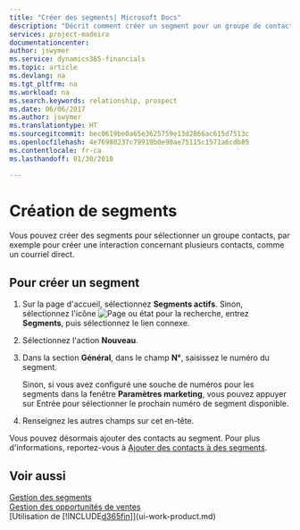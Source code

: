 ```yaml
---
title: "Créer des segments| Microsoft Docs"
description: "Décrit comment créer un segment pour un groupe de contacts dans Finance and Operations, Business edition, par exemple, afin de cibler plusieurs contacts avec un courriel direct."
services: project-madeira
documentationcenter: 
author: jswymer
ms.service: dynamics365-financials
ms.topic: article
ms.devlang: na
ms.tgt_pltfrm: na
ms.workload: na
ms.search.keywords: relationship, prospect
ms.date: 06/06/2017
ms.author: jswymer
ms.translationtype: HT
ms.sourcegitcommit: bec0619be0a65e3625759e13d2866ac615d7513c
ms.openlocfilehash: 4e76980237c79919b0e90ae75115c1571a6cdb85
ms.contentlocale: fr-ca
ms.lasthandoff: 01/30/2018

---
```

# <a name="create-segments"></a>Création de segments
Vous pouvez créer des segments pour sélectionner un groupe contacts, par exemple pour créer une interaction concernant plusieurs contacts, comme un courriel direct.

## <a name="to-create-a-segment"></a>Pour créer un segment
1. Sur la page d'accueil, sélectionnez **Segments actifs**. Sinon, sélectionnez l'icône ![Page ou état pour la recherche](media/ui-search/search_small.png "icône Page ou état pour la recherche"), entrez **Segments**, puis sélectionnez le lien connexe.
2. Sélectionnez l'action **Nouveau**.
3. Dans la section **Général**, dans le champ **N°**, saisissez le numéro du segment.

    Sinon, si vous avez configuré une souche de numéros pour les segments dans la fenêtre **Paramètres marketing**, vous pouvez appuyer sur Entrée pour sélectionner le prochain numéro de segment disponible.
4. Renseignez les autres champs sur cet en-tête.

Vous pouvez désormais ajouter des contacts au segment. Pour plus d'informations, reportez-vous à [Ajouter des contacts à des segments](marketing-add-contact-segment.md).

## <a name="see-also"></a>Voir aussi
[Gestion des segments](marketing-segments.md)  
[Gestion des opportunités de ventes](marketing-manage-sales-opportunities.md)  
[Utilisation de [!INCLUDE[d365fin](includes/d365fin_md.md)]](ui-work-product.md)  

